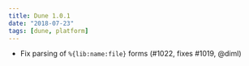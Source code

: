 ```yaml
---
title: Dune 1.0.1
date: "2018-07-23"
tags: [dune, platform]
---
```


- Fix parsing of `%{lib:name:file}` forms (#1022, fixes #1019, @diml)
